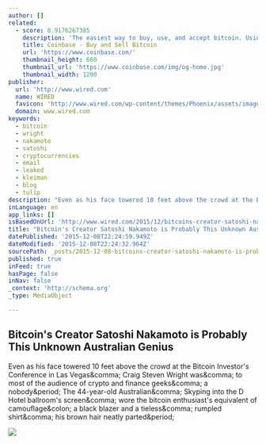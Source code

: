 ```yaml
---
author: []
related:
  - score: 0.9176267385
    description: 'The easiest way to buy, use, and accept bitcoin. Using bitcoin has never been so safe and easy.'
    title: Coinbase - Buy and Sell Bitcoin
    url: 'https://www.coinbase.com/'
    thumbnail_height: 660
    thumbnail_url: 'https://www.coinbase.com/img/og-home.jpg'
    thumbnail_width: 1200
publisher:
  url: 'http://www.wired.com'
  name: WIRED
  favicon: 'http://www.wired.com/wp-content/themes/Phoenix/assets/images/favicon.ico'
  domain: www.wired.com
keywords:
  - bitcoin
  - wright
  - nakamoto
  - satoshi
  - cryptocurrencies
  - email
  - leaked
  - kleiman
  - blog
  - tulip
description: "Even as his face towered 10 feet above the crowd at the Bitcoin Investor's Conference in Las Vegas, Craig Steven Wright was, to most of the audience of crypto and finance geeks, a nobody. The 44-year-old Australian, Skyping into the D Hotel ballroom's screen, wore the bitcoin enthusiast's equivalent of camouflage: a black blazer and a tieless, rumpled shirt, his brown hair neatly parted."
inLanguage: en
app_links: []
isBasedOnUrl: 'http://www.wired.com/2015/12/bitcoins-creator-satoshi-nakamoto-is-probably-this-unknown-australian-genius/'
title: "Bitcoin's Creator Satoshi Nakamoto is Probably This Unknown Australian Genius"
datePublished: '2015-12-08T22:24:59.949Z'
dateModified: '2015-12-08T22:24:32.964Z'
sourcePath: _posts/2015-12-08-bitcoins-creator-satoshi-nakamoto-is-probably-this-unknown.md
published: true
inFeed: true
hasPage: false
inNav: false
_context: 'http://schema.org'
_type: MediaObject

---
```

<article style=""><h1>Bitcoin's Creator Satoshi Nakamoto is Probably This Unknown Australian Genius</h1><p>Even as his face towered 10 feet above the crowd at the Bitcoin Investor's Conference in Las Vegas&amp;comma; Craig Steven Wright was&amp;comma; to most of the audience of crypto and finance geeks&amp;comma; a nobody&amp;period; The 44-year-old Australian&amp;comma; Skyping into the D Hotel ballroom's screen&amp;comma; wore the bitcoin enthusiast's equivalent of camouflage&amp;colon; a black blazer and a tieless&amp;comma; rumpled shirt&amp;comma; his brown hair neatly parted&amp;period;</p><img src="http://www.wired.com/wp-content/uploads/2015/11/bitcoin-face-black-F-1200x630.jpg" /></article>